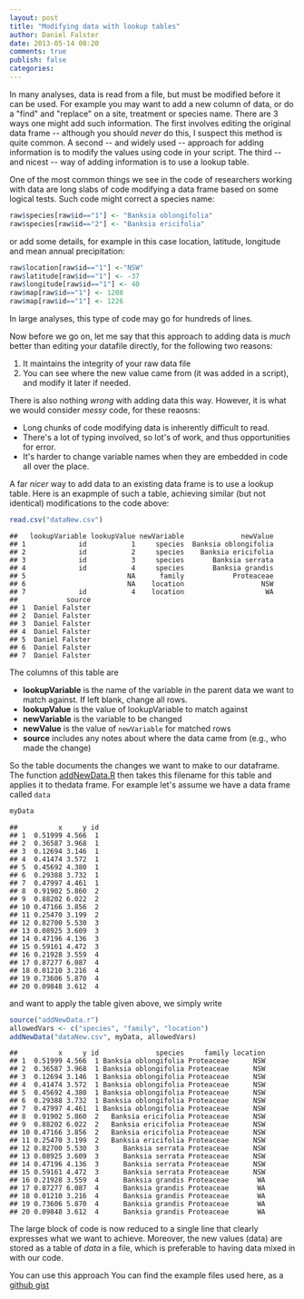 ```yaml
---
layout: post
title: "Modifying data with lookup tables"
author: Daniel Falster
date: 2013-05-14 08:20
comments: true
publish: false
categories: 
---
```


<!-- The problem:
- importing new data
- amount of code to be written (opportunities for mistake)
- separating data from scripts
- maintaining record of where data came from

Common approach
- long sequence of data modifying code

Solution
- use lookup table, find and replace
 -->

In many analyses, data is read from a file, but must be modified before it can be used. For example you may want to add a new column of data, or do a "find" and "replace" on a site, treatment or species name. There are 3 ways one might add such information. The first involves editing the original data frame -- although you should *never* do this, I suspect this method is quite common. A second -- and widely used -- approach for adding information is to modify the values using code in your script. The third -- and nicest -- way of adding information is to use a lookup table. 

<!-- more -->

One of the most common things we see in the code of researchers working with data are long slabs of code modifying a data frame based on some logical tests. Such code might correct a species name:

```r
raw$species[raw$id=="1"] <- "Banksia oblongifolia"  
raw$species[raw$id=="2"] <- "Banksia ericifolia"
```

or add some details, for example in this case location, latitude, longitude and mean annual precipitation:

```r
raw$location[raw$id=="1"] <-"NSW"
raw$latitude[raw$id=="1"] <- -37
raw$longitude[raw$id=="1"] <- 40
raw$map[raw$id=="1"] <- 1208
raw$map[raw$id=="1"] <- 1226
```

In large analyses, this type of code may go for hundreds of lines. 

Now before we go on, let me say that this approach to adding data is *much* better than editing your datafile directly, for the following two reasons:

1. It maintains the integrity of your raw data file
2. You can see where the new value came from (it was added in a script), and modify it later if needed.

There is also nothing *wrong* with adding data this way. However, it is what we would consider *messy* code, for these reaosns: 

- Long chunks of code modifying data is inherently difficult to read.
- There's a lot of typing involved, so lot's of work, and thus opportunities for error.
- It's harder to change variable names when they are embedded in code all over the place.

A far *nicer* way to add data to an existing data frame is to use a lookup table. Here is an exapmple of such a table, achieving similar (but not identical) modifications to the code above:






```r
read.csv("dataNew.csv")
```

```
##   lookupVariable lookupValue newVariable              newValue
## 1             id           1     species  Banksia oblongifolia
## 2             id           2     species    Banksia ericifolia
## 3             id           3     species       Banksia serrata
## 4             id           4     species       Banksia grandis
## 5                         NA      family            Proteaceae
## 6                         NA    location                   NSW
## 7             id           4    location                    WA
##            source
## 1  Daniel Falster
## 2  Daniel Falster
## 3  Daniel Falster
## 4  Daniel Falster
## 5  Daniel Falster
## 6  Daniel Falster
## 7  Daniel Falster
```



The columns of this table are

- **lookupVariable** is the name of the variable in the parent data we want to match against. If left  blank, change all rows.
- **lookupValue** is the value of lookupVariable to match against
- **newVariable** is the variable to be changed
- **newValue** is the value of `newVariable` for matched rows
- **source** includes any notes about where the data came from (e.g., who made the change)

So the table documents the changes we want to make to our dataframe. The function [addNewData.R](https://gist.github.com/dfalster/5589956) then takes this filename for this table and applies it to thedata frame. For example let's assume we have a data frame called `data`



```r
myData
```

```
##          x     y id
## 1  0.51999 4.566  1
## 2  0.36587 3.968  1
## 3  0.12694 3.146  1
## 4  0.41474 3.572  1
## 5  0.45692 4.380  1
## 6  0.29388 3.732  1
## 7  0.47997 4.461  1
## 8  0.91902 5.860  2
## 9  0.88202 6.022  2
## 10 0.47166 3.856  2
## 11 0.25470 3.199  2
## 12 0.82700 5.530  3
## 13 0.08925 3.609  3
## 14 0.47196 4.136  3
## 15 0.59161 4.472  3
## 16 0.21928 3.559  4
## 17 0.87277 6.087  4
## 18 0.01210 3.216  4
## 19 0.73606 5.870  4
## 20 0.09848 3.612  4
```


and want to apply the table given above, we simply write


```r
source("addNewData.r")
allowedVars <- c("species", "family", "location")
addNewData("dataNew.csv", myData, allowedVars)
```

```
##          x     y id              species     family location
## 1  0.51999 4.566  1 Banksia oblongifolia Proteaceae      NSW
## 2  0.36587 3.968  1 Banksia oblongifolia Proteaceae      NSW
## 3  0.12694 3.146  1 Banksia oblongifolia Proteaceae      NSW
## 4  0.41474 3.572  1 Banksia oblongifolia Proteaceae      NSW
## 5  0.45692 4.380  1 Banksia oblongifolia Proteaceae      NSW
## 6  0.29388 3.732  1 Banksia oblongifolia Proteaceae      NSW
## 7  0.47997 4.461  1 Banksia oblongifolia Proteaceae      NSW
## 8  0.91902 5.860  2   Banksia ericifolia Proteaceae      NSW
## 9  0.88202 6.022  2   Banksia ericifolia Proteaceae      NSW
## 10 0.47166 3.856  2   Banksia ericifolia Proteaceae      NSW
## 11 0.25470 3.199  2   Banksia ericifolia Proteaceae      NSW
## 12 0.82700 5.530  3      Banksia serrata Proteaceae      NSW
## 13 0.08925 3.609  3      Banksia serrata Proteaceae      NSW
## 14 0.47196 4.136  3      Banksia serrata Proteaceae      NSW
## 15 0.59161 4.472  3      Banksia serrata Proteaceae      NSW
## 16 0.21928 3.559  4      Banksia grandis Proteaceae       WA
## 17 0.87277 6.087  4      Banksia grandis Proteaceae       WA
## 18 0.01210 3.216  4      Banksia grandis Proteaceae       WA
## 19 0.73606 5.870  4      Banksia grandis Proteaceae       WA
## 20 0.09848 3.612  4      Banksia grandis Proteaceae       WA
```


The large block of code is now reduced to a single line that clearly expresses what we want to achieve. Moreover, the new values (data) are stored as a table of *data* in a file, which is preferable to having data mixed in with our code. 

You can use this approach 
You can find the example files used here, as a [github gist](https://gist.github.com/dfalster/5589956)




